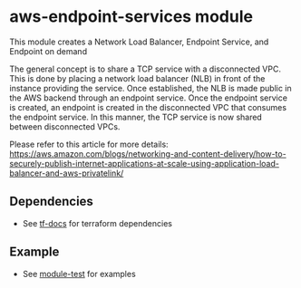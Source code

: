 # aws-endpoint-services module

This module creates a Network Load Balancer, Endpoint Service, and Endpoint on demand

The general concept is to share a TCP service with a disconnected VPC.  This is done by placing a network load balancer (NLB) in front of the instance providing the service. Once established, the NLB is made public in the AWS backend through an endpoint service.  Once the endpoint service is created, an endpoint is created in the disconnected VPC that consumes the endpoint service.  In this manner, the TCP service is now shared between disconnected VPCs.

Please refer to this article for more details:
https://aws.amazon.com/blogs/networking-and-content-delivery/how-to-securely-publish-internet-applications-at-scale-using-application-load-balancer-and-aws-privatelink/


## Dependencies
* See [tf-docs](./tf-docs.md) for terraform dependencies

## Example
* See [module-test](./example-root/module-test.tf) for examples
